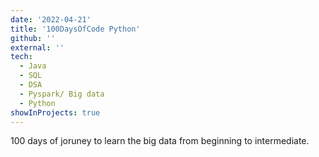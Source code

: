 ```yaml
---
date: '2022-04-21'
title: '100DaysOfCode Python'
github: ''
external: ''
tech:
  - Java
  - SQL
  - DSA
  - Pyspark/ Big data
  - Python
showInProjects: true
---
```


100 days of joruney to learn the big data from beginning to intermediate.
